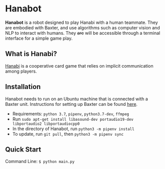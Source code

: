 # Hanabot
**Hanabot** is a robot designed to play Hanabi with a human teammate. They are embodied with Baxter, and use algorithms such as computer vision and NLP to interact with humans. They ~~are~~ will be accessible through a terminal interface for a simple game play.

## What is Hanabi?
[Hanabi](https://en.wikipedia.org/wiki/Hanabi_(card_game)) is a cooperative card game that relies on implicit communication among players. 

## Installation
Hanabot needs to run on an Ubuntu machine that is connected with a Baxter unit. Instructions for setting up Baxter can be found [here](http://sdk.rethinkrobotics.com/wiki/Baxter_Setup). 
- Requirements: `python 3.7`, `pipenv`, `python3.7-dev`, `ffmpeg`
- Run `sudo apt-get install libasound-dev portaudio19-dev libportaudio2 libportaudiocpp0`
- In the directory of Hanabot, run `python3 -m pipenv install`
- To update, run `git pull`, then `python3 -m pipenv sync`

## Quick Start
Command Line:
`$ python main.py`

